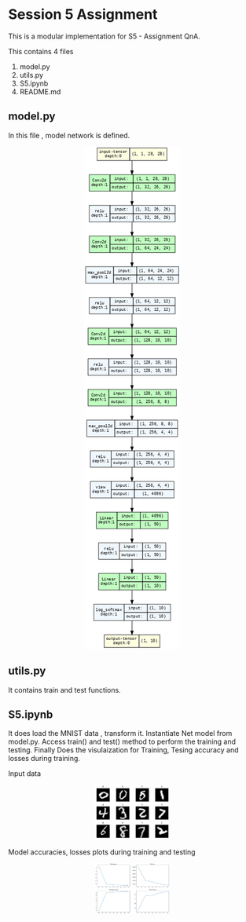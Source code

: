 # Session 5 Assignment

This is a modular implementation for S5 - Assignment QnA.

This contains 4 files 
1. model.py
2. utils.py
3. S5.ipynb
4. README.md

## model.py

In this file , model network is defined. 

<p align="center">
 <img src="./plots/model.png" alt="Drawing", height=60%>
</p>

## utils.py

It contains train and test functions.

## S5.ipynb

It does load the MNIST data , transform it. Instantiate Net model from model.py. Access train() and test() method to perform the training and testing. Finally Does the visulaization for Training, Tesing accuracy and losses during training.

Input data
<p align="center">
 <img src="./plots/mnist.png" alt="Drawing", height=30%, width=30%>
</p>

Model accuracies, losses plots during training and testing
<p align="center">
 <img src="./plots/train.png" alt="Drawing", height=30%, width=30%>
</p>


